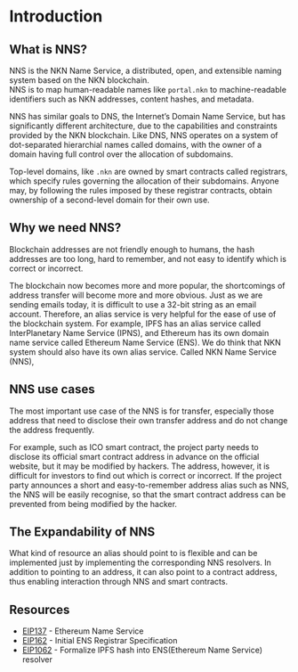 # Introduction

## What is NNS?
NNS is the NKN Name Service, a distributed, open, and extensible naming system based on the NKN blockchain.  
NNS is to map human-readable names like `portal.nkn` to machine-readable identifiers such as NKN addresses, content hashes, and metadata.

NNS has similar goals to DNS, the Internet’s Domain Name Service, but has significantly different architecture, due to the capabilities and constraints provided by the NKN blockchain. Like DNS, NNS operates on a system of dot-separated hierarchial names called domains, with the owner of a domain having full control over the allocation of subdomains.

Top-level domains, like `.nkn` are owned by smart contracts called registrars, which specify rules governing the allocation of their subdomains. Anyone may, by following the rules imposed by these registrar contracts, obtain ownership of a second-level domain for their own use.

## Why we need NNS?
Blockchain addresses are not friendly enough to humans, the hash addresses are too long, hard to remember, and not easy to identify which is correct or incorrect.  

The blockchain now becomes more and more popular, the shortcomings of address transfer will become more and more obvious. Just as we are sending emails today, it is difficult to use a 32-bit string as an email account. Therefore, an alias service is very helpful for the ease of use of the blockchain system. For example, IPFS has an alias service called InterPlanetary Name Service (IPNS), and Ethereum has its own domain name service called Ethereum Name Service (ENS). We do think that NKN system should also have its own alias service. Called NKN Name Service (NNS),

## NNS use cases
The most important use case of the NNS is for transfer, especially those address that need to disclose their own transfer address and do not change the address frequently.

For example, such as ICO smart contract, the project party needs to disclose its official smart contract address in advance on the official website, but it may be modified by hackers. The address, however, it is difficult for investors to find out which is correct or incorrect. If the project party announces a short and easy-to-remember address alias such as NNS, the NNS will be easily recognise, so that the smart contract address can be prevented from being modified by the hacker.

## The Expandability of NNS
What kind of resource an alias should point to is flexible and can be implemented just by implementing the corresponding NNS resolvers. In addition to pointing to an address, it can also point to a contract address, thus enabling interaction through NNS and smart contracts.

## Resources
- [EIP137](https://github.com/ethereum/EIPs/blob/master/EIPS/eip-137.md) - Ethereum Name Service
- [EIP162](https://github.com/ethereum/EIPs/blob/master/EIPS/eip-162.md) - Initial ENS Registrar Specification
- [EIP1062](https://github.com/ethereum/EIPs/blob/master/EIPS/eip-1062.md) - Formalize IPFS hash into ENS(Ethereum Name Service) resolver
